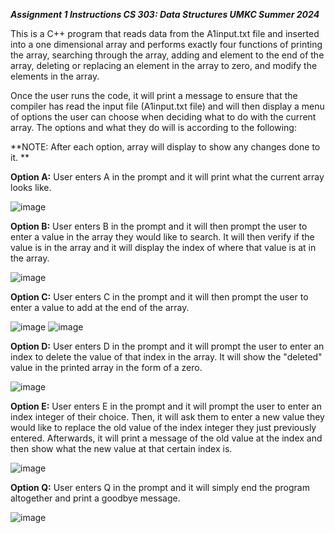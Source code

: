 _**Assignment 1 Instructions
CS 303: Data Structures 
UMKC Summer 2024**_

This is a C++ program that reads data from the A1input.txt file and inserted into a one dimensional array and performs exactly four functions of printing the array, searching through the array, adding and element to the end of the array, deleting or replacing an element in the array to zero, and modify the elements in the array. 

Once the user runs the code, it will print a message to ensure that the compiler has read the input file (A1input.txt file) and will then display a menu of options the user can choose when deciding what to do with the current array. The options and what they do will is according to the following: 

**NOTE: After each option, array will display to show any changes done to it. **

**Option A:** User enters A in the prompt and it will print what the current array looks like. 

![image](https://github.com/zs23zbs/CS303-Assignment-1/assets/143425523/01c70602-4fb9-4cb1-9a5c-323695447ed0)

**Option B:** User enters B in the prompt and it will then prompt the user to enter a value in the array they would like to search. It will then verify if the value is in the array and it will display the index of where that value is at in the array.

![image](https://github.com/zs23zbs/CS303-Assignment-1/assets/143425523/a96bfa88-71a5-4492-84ca-f0c94cd49898)

**Option C:** User enters C in the prompt and it will then prompt the user to enter a value to add at the end of the array. 

![image](https://github.com/zs23zbs/CS303-Assignment-1/assets/143425523/235b1bec-427d-4f7a-9172-9457956bd472)
![image](https://github.com/zs23zbs/CS303-Assignment-1/assets/143425523/50efc8eb-0706-4857-9230-566e26e71802)

**Option D:** User enters D in the prompt and it will prompt the user to enter an index to delete the value of that index in the array. It will show the "deleted" value in the printed array in the form of a zero. 

![image](https://github.com/zs23zbs/CS303-Assignment-1/assets/143425523/c90f9416-9ce1-498d-a217-d62f9b733b7b)

**Option E:** User enters E in the prompt and it will prompt the user to enter an index integer of their choice. Then, it will ask them to enter a new value they would like to replace the old value of the index integer they just previously entered. Afterwards, it will print a message of the old value at the index and then show what the new value at that certain index is.

![image](https://github.com/zs23zbs/CS303-Assignment-1/assets/143425523/38f17b1d-d4df-48c6-ad4f-8cdeed0f84b6)

**Option Q:** User enters Q in the prompt and it will simply end the program altogether and print a goodbye message. 

![image](https://github.com/zs23zbs/CS303-Assignment-1/assets/143425523/4146473c-4444-477c-94ad-96134f0f2a0b)

